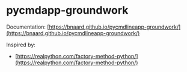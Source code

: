 <!-- markdownlint-disable MD025 -->

# pycmdapp-groundwork

Documentation: [https://bnaard.github.io/pycmdlineapp-groundwork/](https://bnaard.github.io/pycmdlineapp-groundwork/)

Inspired by:

- [https://realpython.com/factory-method-python/](https://realpython.com/factory-method-python/)

